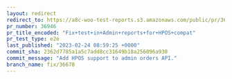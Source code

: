 ```yaml
---
layout: redirect
redirect_to: https://a8c-woo-test-reports.s3.amazonaws.com/public/pr/36946/e2e/index.html
pr_number: 36946
pr_title_encoded: "Fix+test+in+Admin+reports+for+HPOS+compat"
pr_test_type: e2e
last_published: "2023-02-24 08:59:25 +0000"
commit_sha: 2362d7785a1a5c7add8cc31649b18a256096a930
commit_message: "Add HPOS support to admin orders API."
branch_name: fix/36678
---
```

